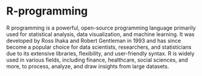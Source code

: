 # R-programming
R programming is a powerful, open-source programming language primarily used for statistical analysis, data visualization, and machine learning. It was developed by Ross Ihaka and Robert Gentleman in 1993 and has since become a popular choice for data scientists, researchers, and statisticians due to its extensive libraries, flexibility, and user-friendly syntax. R is widely used in various fields, including finance, healthcare, social sciences, and more, to process, analyze, and draw insights from large datasets.
